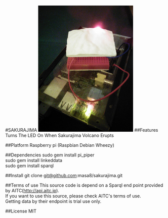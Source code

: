 
#SAKURAJIMA
<img src="image.jpg" alt="sakurajima" width="300" />
##Features
 Turns The LED On When Sakurajima Volcano Erupts

##Platform
 Raspberry pi (Raspbian Debian Wheezy)

##Dependencies
 sudo gem install pi_piper  
 sudo gem install linkeddata  
 sudo gem install sparql  

##Install 
 git clone git@github.com:masa8/sakurajima.git

##Terms of use
 This source code is depend on a Sparql end point provided by AITC(http://api.aitc.jp).    
 If you want to use this source, please check AITC's terms of use.  
 Getting data by  their endpoint is trial use only.  

##License
 MIT

  


